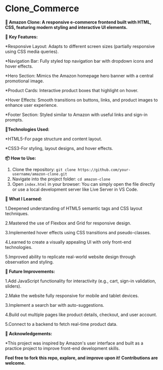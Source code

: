 # Clone_Commerce

**🛒 Amazon Clone: A responsive e-commerce frontend built with HTML, CSS, featuring modern styling and interactive UI elements.**

**🚀 Key Features:**

*Responsive Layout: Adapts to different screen sizes (partially responsive using CSS media queries).

*Navigation Bar: Fully styled top navigation bar with dropdown icons and hover effects.

*Hero Section: Mimics the Amazon homepage hero banner with a central promotional image.

*Product Cards: Interactive product boxes that highlight on hover.

*Hover Effects: Smooth transitions on buttons, links, and product images to enhance user experience.

*Footer Section: Styled similar to Amazon with useful links and sign-in prompts.

**🔧Technologies Used:**

*HTML5-For page structure and content layout.

*CSS3-For styling, layout designs, and hover effects.

**📦 How to Use:**

1. Clone the repository:
   ```git clone https://github.com/your-username/amazon-clone.git```
2. Navigate into the project folder:
   ```cd amazon-clone```
3. Open ```index.html``` in your browser:
   You can simply open the file directly or use a local development server like Live Server in VS Code.

**🧠 What I Learned:**

1.Deepened understanding of HTML5 semantic tags and CSS layout techniques.

2.Mastered the use of Flexbox and Grid for responsive design.

3.Implemented hover effects using CSS transitions and pseudo-classes.

4.Learned to create a visually appealing UI with only front-end technologies.

5.Improved ability to replicate real-world website design through observation and styling.

**🔮 Future Improvements:**

1.Add JavaScript functionality for interactivity (e.g., cart, sign-in validation, sliders).

2.Make the website fully responsive for mobile and tablet devices.

3.Implement a search bar with auto-suggestions.

4.Build out multiple pages like product details, checkout, and user account.

5.Connect to a backend to fetch real-time product data.

**🙌 Acknowledgements:**

*This project was inspired by Amazon's user interface and built as a practice project to improve front-end development skills.

**Feel free to fork this repo, explore, and improve upon it! Contributions are welcome.**





   

   

